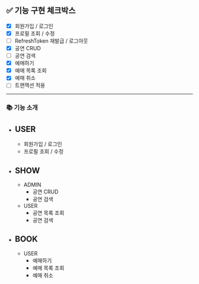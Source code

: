 ## :white_check_mark: 기능 구현 체크박스
 - [x] 회원가입 / 로그인
 - [x] 프로필 조회 / 수정
 - [ ] RefreshToken 재발급 / 로그아웃
 - [x] 공연 CRUD
 - [ ] 공연 검색
 - [x] 예매하기
 - [x] 예매 목록 조회
 - [x] 예매 취소
 - [ ] 트랜잭션 적용
----
### :books: 기능 소개
 - ## USER
   - 회원가입 / 로그인
   - 프로필 조회 / 수정
  
 - ## SHOW
   - ADMIN
     - 공연 CRUD
     - 공연 검색
   - USER
     - 공연 목록 조회
     - 공연 검색

  - ## BOOK
    - USER
      - 예매하기
      - 예매 목록 조회
      - 예매 취소
